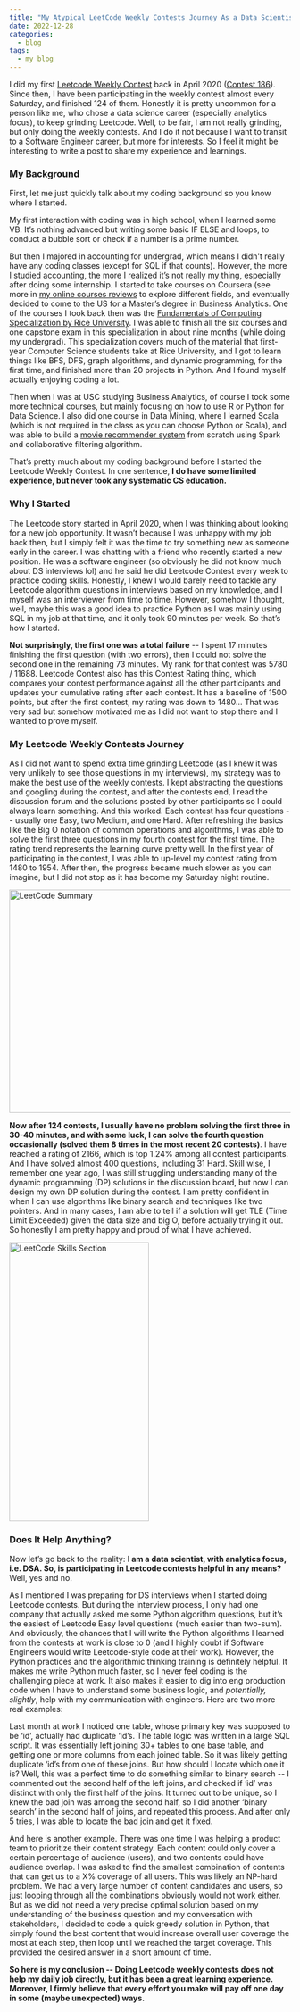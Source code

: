 ```yaml
---
title: "My Atypical LeetCode Weekly Contests Journey As a Data Scientist"
date: 2022-12-28
categories:
  - blog
tags:
  - my blog
---
```



I did my first [Leetcode Weekly Contest](https://leetcode.com/contest/) back in April 2020 ([Contest 186](https://leetcode.com/contest/weekly-contest-186/)). Since then, I have been participating in the weekly contest almost every Saturday, and finished 124 of them. Honestly it is pretty uncommon for a person like me, who chose a data science career (especially analytics focus), to keep grinding Leetcode. Well, to be fair, I am not really grinding, but only doing the weekly contests. And I do it not because I want to transit to a Software Engineer career, but more for interests. So I feel it might be interesting to write a post to share my experience and learnings.  

### My Background  

First, let me just quickly talk about my coding background so you know where I started.  

My first interaction with coding was in high school, when I learned some VB. It’s nothing advanced but writing some basic IF ELSE and loops, to conduct a bubble sort or check if a number is a prime number.  

But then I majored in accounting for undergrad, which means I didn't really have any coding classes (except for SQL if that counts). However, the more I studied accounting, the more I realized it’s not really my thing, especially after doing some internship. I started to take courses on Coursera (see more in [my online courses reviews](https://yudong-94.github.io/personal-website/blog/MOOCList/) to explore different fields, and eventually decided to come to the US for a Master’s degree in Business Analytics. One of the courses I took back then was the [Fundamentals of Computing Specialization by Rice University](https://www.coursera.org/specializations/computer-fundamentals). I was able to finish all the six courses and one capstone exam in this specialization in about nine months (while doing my undergrad). This specialization covers much of the material that first-year Computer Science students take at Rice University, and I got to learn things like BFS, DFS, graph algorithms, and dynamic programming, for the first time, and finished more than 20 projects in Python. And I found myself actually enjoying coding a lot.  

Then when I was at USC studying Business Analytics, of course I took some more technical courses, but mainly focusing on how to use R or Python for Data Science. I also did one course in Data Mining, where I learned Scala (which is not required in the class as you can choose Python or Scala), and was able to build a [movie recommender system](https://github.com/yudong-94/My-Movie-Recommender) from scratch using Spark and collaborative filtering algorithm.  

That’s pretty much about my coding background before I started the Leetcode Weekly Contest. In one sentence, **I do have some limited experience, but never took any systematic CS education.**  

### Why I Started  

The Leetcode story started in April 2020, when I was thinking about looking for a new job opportunity. It wasn’t because I was unhappy with my job back then, but I simply felt it was the time to try something new as someone early in the career. I was chatting with a friend who recently started a new position. He was a software engineer (so obviously he did not know much about DS interviews lol) and he said he did Leetcode Contest every week to practice coding skills. Honestly, I knew I would barely need to tackle any Leetcode algorithm questions in interviews based on my knowledge, and I myself was an interviewer from time to time. However, somehow I thought, well, maybe this was a good idea to practice Python as I was mainly using SQL in my job at that time, and it only took 90 minutes per week. So that’s how I started.  

**Not surprisingly, the first one was a total failure** -- I spent 17 minutes finishing the first question (with two errors), then I could not solve the second one in the remaining 73 minutes. My rank for that contest was 5780 / 11688. Leetcode Contest also has this Contest Rating thing, which compares your contest performance against all the other participants and updates your cumulative rating after each contest. It has a baseline of 1500 points, but after the first contest, my rating was down to 1480… That was very sad but somehow motivated me as I did not want to stop there and I wanted to prove myself.  

### My Leetcode Weekly Contests Journey  

As I did not want to spend extra time grinding Leetcode (as I knew it was very unlikely to see those questions in my interviews), my strategy was to make the best use of the weekly contests. I kept abstracting the questions and googling during the contest, and after the contests end, I read the discussion forum and the solutions posted by other participants so I could always learn something. And this worked. Each contest has four questions -- usually one Easy, two Medium, and one Hard. After refreshing the basics like the Big O notation of common operations and algorithms, I was able to solve the first three questions in my fourth contest for the first time. The rating trend represents the learning curve pretty well. In the first year of participating in the contest, I was able to up-level my contest rating from 1480 to 1954. After then, the progress became much slower as you can imagine, but I did not stop as it has become my Saturday night routine.   

<img src="https://yudong-94.github.io/personal-website/assets/images/Leetcode Screenshot 1.png" alt="LeetCode Summary" width="600" height="400">


**Now after 124 contests, I usually have no problem solving the first three in 30-40 minutes, and with some luck, I can solve the fourth question occasionally (solved them 8 times in the most recent 20 contests)**. I have reached a rating of 2166, which is top 1.24% among all contest participants. And I have solved almost 400 questions, including 31 Hard. Skill wise, I remember one year ago, I was still struggling understanding many of the dynamic programming (DP) solutions in the discussion board, but now I can design my own DP solution during the contest. I am pretty confident in when I can use algorithms like binary search and techniques like two pointers. And in many cases, I am able to tell if a solution will get TLE (Time Limit Exceeded) given the data size and big O, before actually trying it out. So honestly I am pretty happy and proud of what I have achieved.  

<img src="https://yudong-94.github.io/personal-website/assets/images/Leetcode Screenshot 2.png" alt="LeetCode Skills Section" width="250" height="500">

### Does It Help Anything?  

Now let’s go back to the reality: **I am a data scientist, with analytics focus, i.e. DSA. So, is participating in Leetcode contests helpful in any means?** Well, yes and no.  

As I mentioned I was preparing for DS interviews when I started doing Leetcode contests. But during the interview process, I only had one company that actually asked me some Python algorithm questions, but it’s the easiest of Leetcode Easy level questions (much easier than two-sum). And obviously, the chances that I will write the Python algorithms I learned from the contests at work is close to 0 (and I highly doubt if Software Engineers would write Leetcode-style code at their work). However, the Python practices and the algorithmic thinking training is definitely helpful. It makes me write Python much faster, so I never feel coding is the challenging piece at work. It also makes it easier to dig into eng production code when I have to understand some business logic, and *potentially, slightly*, help with my communication with engineers. Here are two more real examples:  

Last month at work I noticed one table, whose primary key was supposed to be ‘id’, actually had duplicate ‘id’s. The table logic was written in a large SQL script. It was essentially left joining 30+ tables to one base table, and getting one or more columns from each joined table. So it was likely getting duplicate ‘id’s from one of these joins. But how should I locate which one it is? Well, this was a perfect time to do something similar to binary search -- I commented out the second half of the left joins, and checked if ‘id’ was distinct with only the first half of the joins. It turned out to be unique, so I knew the bad join was among the second half, so I did another ‘binary search’ in the second half of joins, and repeated this process. And after only 5 tries, I was able to locate the bad join and get it fixed.  

And here is another example. There was one time I was helping a product team to prioritize their content strategy. Each content could only cover a certain percentage of audience (users), and two contents could have audience overlap. I was asked to find the smallest combination of contents that can get us to a X% coverage of all users. This was likely an NP-hard problem. We had a very large number of content candidates and users, so just looping through all the combinations obviously would not work either. But as we did not need a very precise optimal solution based on my understanding of the business question and my conversation with stakeholders, I decided to code a quick greedy solution in Python, that simply found the best content that would increase overall user coverage the most at each step, then loop until we reached the target coverage. This provided the desired answer in a short amount of time.  

**So here is my conclusion -- Doing Leetcode weekly contests does not help my daily job directly, but it has been a great learning experience. Moreover, I firmly believe that every effort you make will pay off one day in some (maybe unexpected) ways.**  

